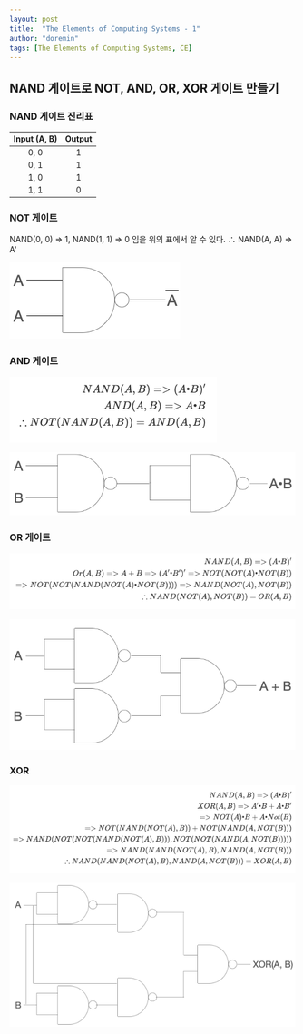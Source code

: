 ```yaml
---
layout: post
title:  "The Elements of Computing Systems - 1"
author: "doremin"
tags: [The Elements of Computing Systems, CE]
---
```


## NAND 게이트로 NOT, AND, OR, XOR 게이트 만들기
### NAND 게이트 진리표

|Input (A, B)|Output|
|:--:|:--:|
|0, 0|1|
|0, 1|1|
|1, 0|1|
|1, 1|0|

### NOT 게이트
NAND(0, 0) => 1, NAND(1, 1) => 0 임을 위의 표에서 알 수 있다.
∴ NAND(A, A) => A'

![NANDToNOT](/assets/images/2020-12-28/2020-12-28-1.png)

### AND 게이트

![NANDToAND](/assets/images/2020-12-28/2020-12-28-5.png)

![NANDToAND](/assets/images/2020-12-28/2020-12-28-2.png)

### OR 게이트

![NANDToOR‹](/assets/images/2020-12-28/2020-12-28-6.png)

![NANDToOR](/assets/images/2020-12-28/2020-12-28-3.png)

### XOR

![NANDToXOR](/assets/images/2020-12-28/2020-12-28-7.png)

![NANDToXOR](/assets/images/2020-12-28/2020-12-28-4.png)
